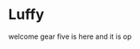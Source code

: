 # Luffy
welcome
gear five is here and it is op 
 
 
   
  
      
                       
                       
                                  
                                                  
                            
                              
                  
        
   
 
